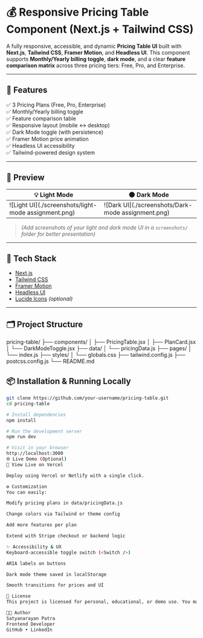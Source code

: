 # 💰 Responsive Pricing Table Component (Next.js + Tailwind CSS)

A fully responsive, accessible, and dynamic **Pricing Table UI** built with **Next.js**, **Tailwind CSS**, **Framer Motion**, and **Headless UI**. This component supports **Monthly/Yearly billing toggle**, **dark mode**, and a clear **feature comparison matrix** across three pricing tiers: Free, Pro, and Enterprise.

---

## 🚀 Features

✅ 3 Pricing Plans (Free, Pro, Enterprise)  
✅ Monthly/Yearly billing toggle  
✅ Feature comparison table  
✅ Responsive layout (mobile ↔ desktop)  
✅ Dark Mode toggle (with persistence)  
✅ Framer Motion price animation  
✅ Headless UI accessibility  
✅ Tailwind-powered design system

---

## 📸 Preview

| 💡 Light Mode                                        | 🌑 Dark Mode                                       |
| ---------------------------------------------------- | -------------------------------------------------- |
| ![Light UI](./screenshots/light-mode assignment.png) | ![Dark UI](./screenshots/Dark-mode assignment.png) |

> _(Add screenshots of your light and dark mode UI in a `screenshots/` folder for better presentation)_

---

## 🧱 Tech Stack

-   [Next.js](https://nextjs.org/)
-   [Tailwind CSS](https://tailwindcss.com/)
-   [Framer Motion](https://www.framer.com/motion/)
-   [Headless UI](https://headlessui.dev/)
-   [Lucide Icons](https://lucide.dev/) _(optional)_

---

## 🗂️ Project Structure

pricing-table/
├── components/
│ ├── PricingTable.jsx
│ ├── PlanCard.jsx
│ └── DarkModeToggle.jsx
├── data/
│ └── pricingData.js
├── pages/
│ └── index.js
├── styles/
│ └── globals.css
├── tailwind.config.js
├── postcss.config.js
└── README.md



## 📦 Installation & Running Locally

```bash
git clone https://github.com/your-username/pricing-table.git
cd pricing-table

# Install dependencies
npm install

# Run the development server
npm run dev

# Visit in your browser
http://localhost:3000
🌐 Live Demo (Optional)
🔗 View Live on Vercel

Deploy using Vercel or Netlify with a single click.

⚙️ Customization
You can easily:

Modify pricing plans in data/pricingData.js

Change colors via Tailwind or theme config

Add more features per plan

Extend with Stripe checkout or backend logic

✨ Accessibility & UX
Keyboard-accessible toggle switch (<Switch />)

ARIA labels on buttons

Dark mode theme saved in localStorage

Smooth transitions for prices and UI

📄 License
This project is licensed for personal, educational, or demo use. You may adapt and customize it freely.

👨‍💻 Author
Satyanarayan Patra
Frontend Developer
GitHub • LinkedIn
```
